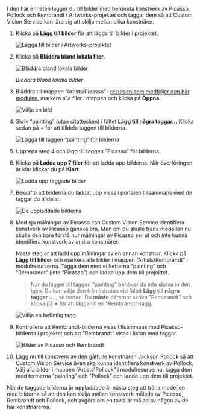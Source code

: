 I den här enheten lägger du till bilder med berömda konstverk av Picasso, Pollock och Rembrandt i Artworks-projektet och taggar dem så att Custom Vision Service kan lära sig att skilja mellan olika konstnärer.
  
1. Klicka på **Lägg till bilder** för att lägga till bilder i projektet.

    ![Lägga till bilder i Artworks-projektet](../media-draft/2-portal-click-add-images.png)

1. Klicka på **Bläddra bland lokala filer**.

    ![Bläddra bland lokala bilder](../media-draft/2-portal-click-browse-local-files.png)

    _Bläddra bland lokala bilder_ 
 
1. Bläddra till mappen ”Artists\Picasso” i [resursen som medföljer den här modulen](https://a4r.blob.core.windows.net/public/cvs-resources.zip), markera alla filer i mappen och klicka på **Öppna**.

    ![Välja en bild](../media-draft/2-fe-browse-picasso-01.png)

1. Skriv ”painting” (utan citattecken) i fältet **Lägg till några taggar...** Klicka sedan på **+** för att tilldela taggen till bilderna.

    ![Lägga till taggen ”painting” för bilderna](../media-draft/2-portal-add-tags-01.png)

1. Upprepa steg 4 och lägg till taggen ”Picasso” för bilderna.

1. Klicka på **Ladda upp 7 filer** för att ladda upp bilderna. När överföringen är klar klickar du på **Klart**.

    ![Ladda upp taggade bilder](../media-draft/2-upload-picasso-images.png)

1. Bekräfta att bilderna du laddat upp visas i portalen tillsammans med de taggar du tilldelat.

    ![De uppladdade bilderna](../media-draft/2-portal-tagged-01.png)

1. Med sju målningar av Picasso kan Custom Vision Service identifiera konstverk av Picasso ganska bra. Men om du skulle träna modellen nu skulle den bara förstå hur målningar av Picasso ser ut och inte kunna identifiera konstverk av andra konstnärer.

    Nästa steg är att ladd upp målningar av en annan konstnär. Klicka på **Lägg till bilder** och markera alla bilder i mappen ”Artists\Rembrandt” i modulresurserna. Tagga dem med etiketterna ”painting” och ”Rembrandt” (inte ”Picasso”) och ladda upp dem till projektet.

    > När du lägger till taggen ”painting” behöver du inte skriva in den igen. Du kan välja den från listrutan vid fältet **Lägg till några taggar ...** , se nedan. Du **måste** däremot skriva ”Rembrandt” och klicka på **+** för att lägga till en ”Rembrandt”-tagg.

    ![Välja en befintlig tagg](../media-draft/2-select-painting-tag.png)

1. Kontrollera att Rembrandt-bilderna visas tillsammans med Picasso-bilderna i projektet och att ”Rembrandt” visas i listan med taggar.

    ![Bilder av Picasso och Rembrandt](../media-draft/2-portal-tagged-02.png)

1. Lägg nu till konstverk av den gåtfulle konstnären Jackson Pollock så att Custom Vision Service även ska kunna identifiera konstverk av Pollock. Välj alla bilder i mappen ”Artists\Pollock” i modulresurserna, tagga dem med termerna ”painting” och ”Pollock” och ladda upp dem till projektet.

När de taggade bilderna är uppladdade är nästa steg att träna modellen med bilderna så att den kan skilja mellan konstverk målade av Picasso, Rembrandt och Pollock, och avgöra om en tavla är målad av någon av de här konstnärerna.